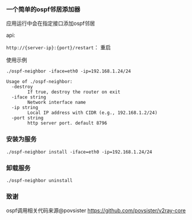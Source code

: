 ### 一个简单的ospf邻居添加器
应用运行中会在指定接口添加ospf邻居

api:

`http://{server-ip}:{port}/restart`： 重启

使用示例


``` shell
./ospf-neighbor -iface=eth0 -ip=192.168.1.24/24
```

``` text
Usage of ./ospf-neighbor:
  -destroy
        If true, destroy the router on exit
  -iface string
        Network interface name
  -ip string
        Local IP address with CIDR (e.g., 192.168.1.2/24)
  -port string
        http server port. default 8796
```

### 安装为服务
``` shell
./ospf-neighbor install -iface=eth0 -ip=192.168.1.24/24
```

### 卸载服务
``` shell
./ospf-neighbor uninstall
```
### 致谢
ospf调用相关代码来源@povsister
https://github.com/povsister/v2ray-core
